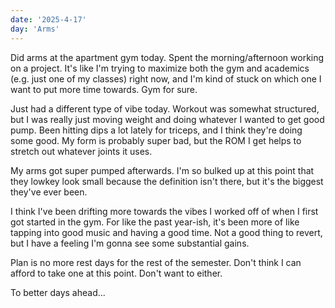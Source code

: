 ```yaml
---
date: '2025-4-17'
day: 'Arms'
---
```


Did arms at the apartment gym today. Spent the morning/afternoon working on a project. It's like I'm trying to maximize both the gym and academics (e.g. just one of my classes) right now, and I'm kind of stuck on which one I want to put more time towards. Gym for sure.

Just had a different type of vibe today. Workout was somewhat structured, but I was really just moving weight and doing whatever I wanted to get good pump. Been hitting dips a lot lately for triceps, and I think they're doing some good. My form is probably super bad, but the ROM I get helps to stretch out whatever joints it uses.

My arms got super pumped afterwards. I'm so bulked up at this point that they lowkey look small because the definition isn't there, but it's the biggest they've ever been. 

I think I've been drifting more towards the vibes I worked off of when I first got started in the gym. For like the past year-ish, it's been more of like tapping into good music and having a good time. Not a good thing to revert, but I have a feeling I'm gonna see some substantial gains.

Plan is no more rest days for the rest of the semester. Don't think I can afford to take one at this point. Don't want to either.

To better days ahead...